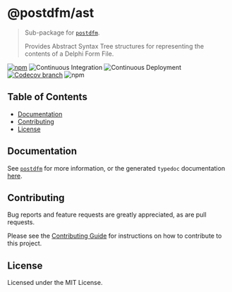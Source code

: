 # @postdfm/ast

> Sub-package for [`postdfm`](https://www.npmjs.com/package/postdfm).
>
> Provides Abstract Syntax Tree structures for representing the contents of a Delphi Form File.

[![npm](https://img.shields.io/npm/v/@postdfm/ast.svg?label=npm)](https://www.npmjs.com/package/@postdfm/ast)
![Continuous Integration](https://github.com/spiltcoffee/postdfm/actions/workflows/continuous-integration.yml/badge.svg)
![Continuous Deployment](https://github.com/spiltcoffee/postdfm/actions/workflows/continuous-deployment.yml/badge.svg)
[![Codecov branch](https://img.shields.io/codecov/c/gh/spiltcoffee/postdfm/main.svg)](https://codecov.io)
![npm](https://img.shields.io/npm/v/postdfm.svg?label=npm)

## Table of Contents

- [Documentation](#documentation)
- [Contributing](#contributing)
- [License](#license)

## Documentation

See [`postdfm`](https://www.npmjs.com/package/postdfm) for more information, or the generated `typedoc` documentation [here](https://spiltcoffee.com/docs/@postdfm/ast/).

## Contributing

Bug reports and feature requests are greatly appreciated, as are pull requests.

Please see the [Contributing Guide](https://github.com/spiltcoffee/postdfm/blob/main/.github/CONTRIBUTING.md) for instructions on how to contribute to this project.

## License

Licensed under the MIT License.
